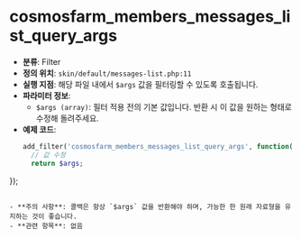 # cosmosfarm_members_messages_list_query_args

- **분류**: Filter
- **정의 위치**: `skin/default/messages-list.php:11`
- **실행 지점**: 해당 파일 내에서 `$args` 값을 필터링할 수 있도록 호출됩니다.
- **파라미터 정보**:
  - `$args (array)`: 필터 적용 전의 기본 값입니다. 반환 시 이 값을 원하는 형태로 수정해 돌려주세요.
- **예제 코드**:
  ```php
  add_filter('cosmosfarm_members_messages_list_query_args', function($args) {
    // 값 수정
    return $args;
});
  ```

- **주의 사항**: 콜백은 항상 `$args` 값을 반환해야 하며, 가능한 한 원래 자료형을 유지하는 것이 좋습니다.
- **관련 항목**: 없음
